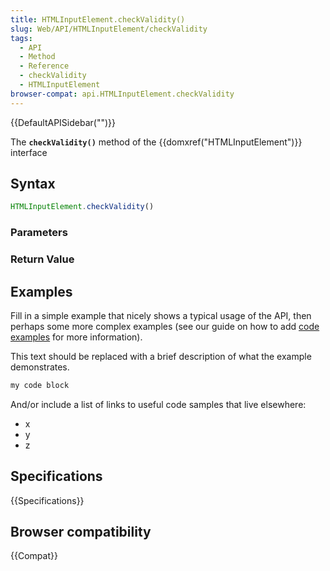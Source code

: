 ```yaml
---
title: HTMLInputElement.checkValidity()
slug: Web/API/HTMLInputElement/checkValidity
tags:
  - API
  - Method
  - Reference
  - checkValidity
  - HTMLInputElement
browser-compat: api.HTMLInputElement.checkValidity
---
```

{{DefaultAPISidebar("")}}

The **`checkValidity()`** method of the {{domxref("HTMLInputElement")}} interface 

## Syntax

```js
HTMLInputElement.checkValidity()
```

### Parameters



### Return Value



## Examples

Fill in a simple example that nicely shows a typical usage of the API, then perhaps some more complex examples (see our guide on how to add [code examples](/en-US/docs/MDN/Contribute/Structures/Code_examples) for more information).

This text should be replaced with a brief description of what the example demonstrates.

```js
my code block
```

And/or include a list of links to useful code samples that live elsewhere:

*   x
*   y
*   z

## Specifications

{{Specifications}}

## Browser compatibility

{{Compat}}

